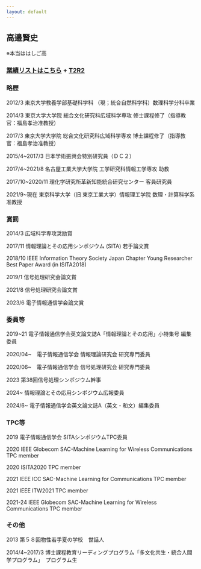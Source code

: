 ```yaml
---
layout: default
---
```


## 高邉賢史
※本当ははしご高

### [業績リストはこちら](./takabe_publication.html) + [T2R2](https://t2r2.star.titech.ac.jp/cgi-bin/researcherpublicationlist.cgi?q_researcher_content_number=CTT100861556)

### 略歴

2012/3  東京大学教養学部基礎科学科
（現；統合自然科学科）数理科学分科卒業

2014/3  東京大学大学院 総合文化研究科広域科学専攻 修士課程修了（指導教官：福島孝治准教授）

2017/3  東京大学大学院 総合文化研究科広域科学専攻 博士課程修了（指導教官：福島孝治准教授）

2015/4~2017/3 日本学術振興会特別研究員（ＤＣ２）

2017/4~2021/8 名古屋工業大学大学院 工学研究科情報工学専攻 助教

2017/10~2020/11 理化学研究所革新知能統合研究センター 客員研究員

2021/9~現在 東京科学大学（旧 東京工業大学）情報理工学院 数理・計算科学系 准教授

### 賞罰

2014/3   広域科学専攻奨励賞

2017/11 情報理論とその応用シンポジウム (SITA) 若手論文賞

2018/10 IEEE Information Theory Society Japan Chapter Young Researcher Best Paper Award (in ISITA2018)

2019/1 信号処理研究会論文賞

2021/8 信号処理研究会論文賞

2023/6 電子情報通信学会論文賞

### 委員等

2019~21 電子情報通信学会英文論文誌A「情報理論とその応用」小特集号 編集委員

2020/04~　電子情報通信学会 情報理論研究会 研究専門委員

2020/06~　電子情報通信学会 信号処理研究会 研究専門委員

2023 第38回信号処理シンポジウム幹事

2024~ 情報理論とその応用シンポジウム広報委員

2024/6~ 電子情報通信学会英文論文誌A（英文・和文）編集委員

### TPC等

2019  電子情報通信学会 SITAシンポジウムTPC委員

2020  IEEE Globecom SAC-Machine Learning for Wireless Communications TPC member

2020  ISITA2020 TPC member

2021  IEEE ICC SAC-Machine Learning for Communications TPC member

2021  IEEE ITW2021 TPC member

2021-24  IEEE Globecom SAC-Machine Learning for Wireless Communications TPC member

### その他

2013 第５８回物性若手夏の学校　世話人

2014/4~2017/3 博士課程教育リーディングプログラム「多文化共生・統合人間学プログラム」　プログラム生
